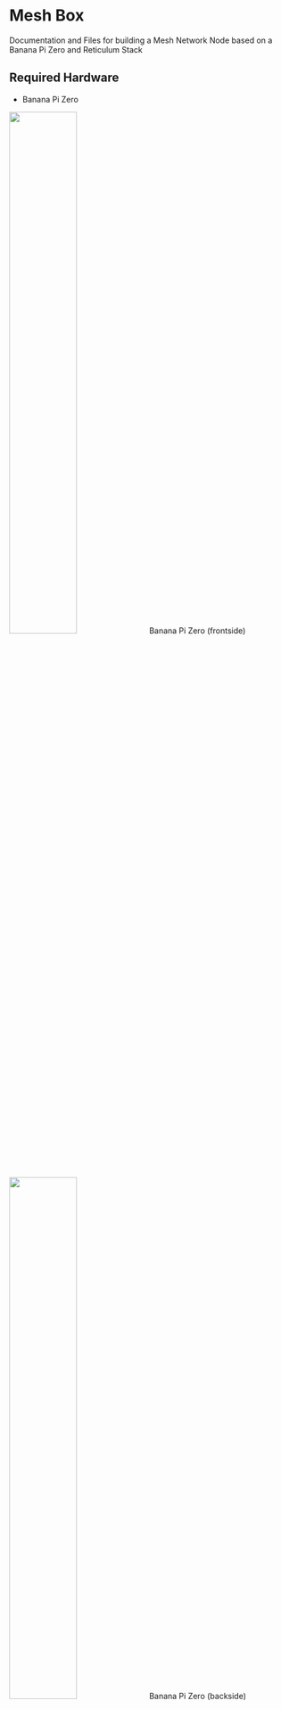 # Mesh Box
Documentation and Files for building a Mesh Network Node based on a Banana Pi Zero and Reticulum Stack

## Required Hardware
- Banana Pi Zero
<p align="center" width="100%">
  <div class="img-with-text">
    <img width="49%" src="images/bPi_zero/bPi_zero_front.jpg"/> Banana Pi Zero (frontside)
  </div>
  <div class="img-with-text">
    <img width="49%" src="images/bPi_zero/bPi_zero_back.jpg"/> Banana Pi Zero (backside)
  </div>
</p>

- ESP32 based LoRa T3 module
<p align="center" width="100%">
  <img width="49%" src="images/T3/T3_front.jpg">
  <img width="49%" src="images/T3/T3_back.jpg">
</p>

- Optional: Battery module
<p align="center" width="100%">
  <img width="49%" src="images/battery/battery_board_front.jpg">
  <img width="49%" src="images/battery/battery_board_back.jpg">
</p>

- Cables & Connectors
- WIFI Antenna for Banana Pi Zero

<p align="left" width="100%">
  <img width="49%" src="images/antenna/antenna_cables.jpg">
</p>

## Hardware setup

### Connect to bPi Serial Debug Interface
<p align="center" width="100%">
  <img width="49%" src="images/bPi_zero/bPi_zero_front_with_serial.jpg">
  <img width="49%" src="images/bPi_zero/bPi_zero_back_with_serial.jpg">
</p>
<p align="center" width="100%">
  <img width="32%" src="images/connected/bPi_zero_ftdi.jpg">
  <img width="32%" src="images/connected/bPi_zero_ftdi_usb.jpg">
  <img width="32%" src="images/schema/bPi_zero_schema_ftdi.png">
</p>

### Connect bPi with ESP32

<p align="center" width="100%">
  <img width="32%" src="images/T3/T3_back_with_cables.jpg">
  <img width="32%" src="images/T3/T3_front_with_cables.jpg">
  <img width="32%" src="images/connected/T3_bPi_zero_connected.jpg">
</p>

### Connect with Power Source

<p align="center" width="100%">
  <img width="49%" src="images/battery/battery_with_cables.jpg">
  <img width="49%" src="images/connected/T3_bPi_zero_battery_connected.jpg">
</p>


## Software Setup

- Download Armbian image and checksum<br>
  `wget https://stpete-mirror.armbian.com/archive/bananapim2zero/archive/Armbian_21.08.1_Bananapim2zero_hirsute_edge_5.13.12.img.xz`<br>
  `wget https://stpete-mirror.armbian.com/archive/bananapim2zero/archive/Armbian_21.08.1_Bananapim2zero_hirsute_edge_5.13.12.img.xz.asc`

- Verify checksum<br>
  `sha256sum -c Armbian_21.08.1_Bananapim2zero_hirsute_edge_5.13.12.img.xz.sha`
Output should be:<br>
  `Armbian_21.08.1_Bananapim2zero_hirsute_edge_5.13.12.img.xz: OK`

- Extract archive<br>
  `xz -d Armbian_21.08.1_Bananapim2zero_hirsute_edge_5.13.12.img.xz`

- Transfer image to microSD card
  - insert micro SDcard
  - check `dmesg` output for new device
    ```
    [454114.809037] ums-realtek 1-3:1.0: USB Mass Storage device detected
    [454114.821987] scsi host6: usb-storage 1-3:1.0
    [454114.822121] usbcore: registered new interface driver ums-realtek
    [454115.853806] scsi 6:0:0:0: Direct-Access     Generic- SD/MMC/MS PRO    1.00 PQ: 0 ANSI: 4
    [454115.854150] sd 6:0:0:0: Attached scsi generic sg1 type 0
    [454115.856826] sd 6:0:0:0: [sda] 62333952 512-byte logical blocks: (31.9 GB/29.7 GiB)
    ```
   - write image to microSD card<br>
     `sudo dd if=Armbian_21.08.1_Bananapim2zero_hirsute_edge_5.13.12.img of=/dev/sda bs=4096k status=progress`

### Image Setup

- Insert microSD card into the bPi
- Connect the bPi serial debug interface with the serial<->usb adapter to yout computer
- Open a connection
  - check `dmesg` output for new device
    ```
    [456060.557945] usbserial: USB Serial support registered for FTDI USB Serial Device
    [456060.557967] ftdi_sio 1-3:1.0: FTDI USB Serial Device converter detected
    [456060.557997] usb 1-3: Detected FT232RL
    [456060.565508] usb 1-3: FTDI USB Serial Device converter now attached to ttyUSB0
    ```
  - connect to device<br>
    `screen /dev/ttyUSB0 115200`<br>
    Your screen terminal will stay blank. This is normal, leave it running<br>
  - bootup bPi by pluging in microUSB power source
  - wait for the bootup messages finish
- Once the initial login program starts, enter password and create user as guided

### Configure Wifi

- Connect the wifi antenna with the bPi
- run `nmtui` and use its UI to choose you network and provide credentials

<p align="center" width="100%">
  <img width="49%" src="images/screenshots/nmtui_startup.png">
  <img width="49%" src="images/screenshots/nmtui_select.png">
</p>

- Show ip adress<br>
  `ip a l wlan0 | awk '/inet/ {print $2}'`

### System Setup

- Login to the bPi using ssh
- Update system<br>
  `apt-get update && apt-get upgrade`
- Run `armbian-config` and configure<>br
  - System->CPU<br>
	Minimum Speed: 480000<br>
    Maximum Speed: 480000<br>
    Governor: powersave<br>
  - System->Hardware<br>
	Enable: uart3<br>
    

### Required Software

- Install required packages<br>
  `apt install python3-pip python3-all-dev libffi-dev rustc cargo`

### Python Modules

- Install required python modules<br>
  You will have to change the temporal build dir as /tmp on the bPi is too small and running just `pip3 install` will fail with an disk space error.<br>
  `mkdir ~/tmp'<br>
  `TMPDIR=~/tmp pip3 install rnodeconf`<br>

### Reticulum

### Access Point


## Casing

### With Battery

### Without Battery
